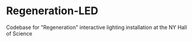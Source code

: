 Regeneration-LED
================

Codebase for "Regeneration" interactive lighting installation at the NY Hall of Science